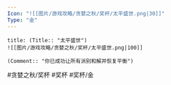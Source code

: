 ```yaml
---
Icon: "![[图片/游戏攻略/贪婪之秋/奖杯/太平盛世.png|30]]"
Type: "金"
---
```

```ad-common-gold-trophy
title: (Title:: "太平盛世")
![[图片/游戏攻略/贪婪之秋/奖杯/太平盛世.png|100]]

(Comment:: "你已成功让所有派别和解并恢复平衡")
```

#贪婪之秋/奖杯 #奖杯 #奖杯/金
